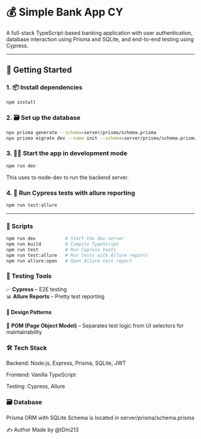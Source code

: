
# 💰 Simple Bank App CY

A full-stack TypeScript-based banking application with user authentication, database interaction using Prisma and SQLite, and end-to-end testing using Cypress.

---

## 🚀 Getting Started

### 1. 📦 Install dependencies

```bash 
npm install
```
### 2. 🗃️ Set up the database
```bash 
npx prisma generate --schema=server/prisma/schema.prisma
npx prisma migrate dev --name init --schema=server/prisma/schema.prisma
```
### 3.  🧑‍💻 Start the app in development mode
```bash 
npm run dev
```
This uses ts-node-dev to run the backend server.
### 4.  🧪 Run Cypress tests with allure reporting
```bash 
npm run test:allure
```
----
### 🔧 Scripts
```bash 
npm run dev           # Start the dev server
npm run build         # Compile TypeScript
npm run test          # Run Cypress tests
npm run test:allure   # Run tests with Allure reports
npm run allure:open   # Open Allure test report
```

### 🧪 Testing Tools

✅ **Cypress** – E2E testing  
📊 **Allure Reports** – Pretty test reporting

#### 📐 Design Patterns

📃 **POM (Page Object Model)** – Separates test logic from UI selectors for maintainability 

### 🛠️ Tech Stack
Backend: Node.js, Express, Prisma, SQLite, JWT

Frontend: Vanilla TypeScript

Testing: Cypress, Allure

### 🗃️ Database
Prisma ORM with SQLite
Schema is located in server/prisma/schema.prisma

✍️ Author
Made by @tDm213